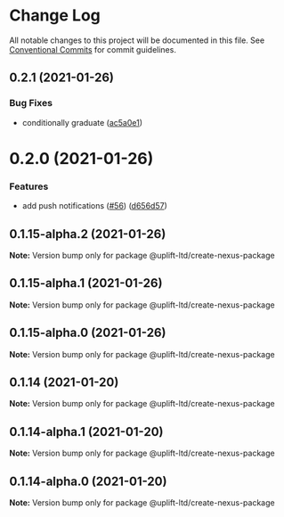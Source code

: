 # Change Log

All notable changes to this project will be documented in this file.
See [Conventional Commits](https://conventionalcommits.org) for commit guidelines.

## 0.2.1 (2021-01-26)


### Bug Fixes

* conditionally graduate ([ac5a0e1](https://github.com/uplift-ltd/nexus/commit/ac5a0e1fc880399a0b498e7eac042f1572fee991))





# 0.2.0 (2021-01-26)


### Features

* add push notifications ([#56](https://github.com/uplift-ltd/nexus/issues/56)) ([d656d57](https://github.com/uplift-ltd/nexus/commit/d656d57fa545c77c9c28aab77e57ea43a2bacc60))





## 0.1.15-alpha.2 (2021-01-26)

**Note:** Version bump only for package @uplift-ltd/create-nexus-package





## 0.1.15-alpha.1 (2021-01-26)

**Note:** Version bump only for package @uplift-ltd/create-nexus-package





## 0.1.15-alpha.0 (2021-01-26)

**Note:** Version bump only for package @uplift-ltd/create-nexus-package





## 0.1.14 (2021-01-20)

**Note:** Version bump only for package @uplift-ltd/create-nexus-package





## 0.1.14-alpha.1 (2021-01-20)

**Note:** Version bump only for package @uplift-ltd/create-nexus-package





## 0.1.14-alpha.0 (2021-01-20)

**Note:** Version bump only for package @uplift-ltd/create-nexus-package
